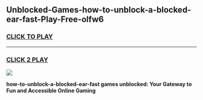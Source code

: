 
## Unblocked-Games-how-to-unblock-a-blocked-ear-fast-Play-Free-olfw6
<h3>
<a href="https://premium76.site?title=how-to-unblock-a-blocked-ear-fast&ref=21A">CLICK TO PLAY</a></h3>
<hr>

<h3>
<a href="https://premium76.site?title=how-to-unblock-a-blocked-ear-fast&ref=21A">CLICK 2 PLAY</a>
  
</h3>

<a href="https://premium76.site?title=how-to-unblock-a-blocked-ear-fast&ref=21A"><img src="https://clearcache.store/games.png"></a>


**how-to-unblock-a-blocked-ear-fast games unblocked: Your Gateway to Fun and Accessible Online Gaming**
